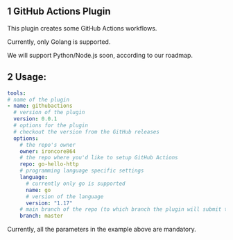 ## 1 GitHub Actions Plugin

This plugin creates some GitHub Actions workflows.

Currently, only Golang is supported.

We will support Python/Node.js soon, according to our roadmap.

## 2 Usage:

```yaml
tools:
# name of the plugin
- name: githubactions
  # version of the plugin
  version: 0.0.1
  # options for the plugin
  # checkout the version from the GitHub releases
  options:
    # the repo's owner
    owner: ironcore864
    # the repo where you'd like to setup GitHub Actions
    repo: go-hello-http
    # programming language specific settings
    language:
      # currently only go is supported
      name: go
      # version of the language
      version: "1.17"
    # main branch of the repo (to which branch the plugin will submit the workflows)
    branch: master
```

Currently, all the parameters in the example above are mandatory.
